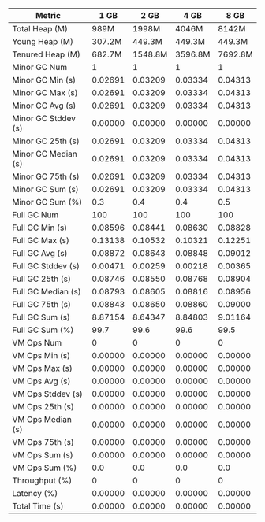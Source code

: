 | Metric | 1 GB | 2 GB | 4 GB | 8 GB |
|------|----|----|----|----|
| Total Heap (M) | 989M | 1998M | 4046M | 8142M |
| Young Heap (M) | 307.2M | 449.3M | 449.3M | 449.3M |
| Tenured Heap (M) | 682.7M | 1548.8M | 3596.8M | 7692.8M |
| Minor GC Num | 1 | 1 | 1 | 1 |
| Minor GC Min (s) | 0.02691 | 0.03209 | 0.03334 | 0.04313 |
| Minor GC Max (s) | 0.02691 | 0.03209 | 0.03334 | 0.04313 |
| Minor GC Avg (s) | 0.02691 | 0.03209 | 0.03334 | 0.04313 |
| Minor GC Stddev (s) | 0.00000 | 0.00000 | 0.00000 | 0.00000 |
| Minor GC 25th (s) | 0.02691 | 0.03209 | 0.03334 | 0.04313 |
| Minor GC Median (s) | 0.02691 | 0.03209 | 0.03334 | 0.04313 |
| Minor GC 75th (s) | 0.02691 | 0.03209 | 0.03334 | 0.04313 |
| Minor GC Sum (s) | 0.02691 | 0.03209 | 0.03334 | 0.04313 |
| Minor GC Sum (%) | 0.3 | 0.4 | 0.4 | 0.5 |
| Full GC Num | 100 | 100 | 100 | 100 |
| Full GC Min (s) | 0.08596 | 0.08441 | 0.08630 | 0.08828 |
| Full GC Max (s) | 0.13138 | 0.10532 | 0.10321 | 0.12251 |
| Full GC Avg (s) | 0.08872 | 0.08643 | 0.08848 | 0.09012 |
| Full GC Stddev (s) | 0.00471 | 0.00259 | 0.00218 | 0.00365 |
| Full GC 25th (s) | 0.08746 | 0.08550 | 0.08768 | 0.08904 |
| Full GC Median (s) | 0.08793 | 0.08605 | 0.08816 | 0.08956 |
| Full GC 75th (s) | 0.08843 | 0.08650 | 0.08860 | 0.09000 |
| Full GC Sum (s) | 8.87154 | 8.64347 | 8.84803 | 9.01164 |
| Full GC Sum (%) | 99.7 | 99.6 | 99.6 | 99.5 |
| VM Ops Num | 0 | 0 | 0 | 0 |
| VM Ops Min (s) | 0.00000 | 0.00000 | 0.00000 | 0.00000 |
| VM Ops Max (s) | 0.00000 | 0.00000 | 0.00000 | 0.00000 |
| VM Ops Avg (s) | 0.00000 | 0.00000 | 0.00000 | 0.00000 |
| VM Ops Stddev (s) | 0.00000 | 0.00000 | 0.00000 | 0.00000 |
| VM Ops 25th (s) | 0.00000 | 0.00000 | 0.00000 | 0.00000 |
| VM Ops Median (s) | 0.00000 | 0.00000 | 0.00000 | 0.00000 |
| VM Ops 75th (s) | 0.00000 | 0.00000 | 0.00000 | 0.00000 |
| VM Ops Sum (s) | 0.00000 | 0.00000 | 0.00000 | 0.00000 |
| VM Ops Sum (%) | 0.0 | 0.0 | 0.0 | 0.0 |
| Throughput (%) | 0 | 0 | 0 | 0 |
| Latency (%) | 0.00000 | 0.00000 | 0.00000 | 0.00000 |
| Total Time (s) | 0.00000 | 0.00000 | 0.00000 | 0.00000 |
